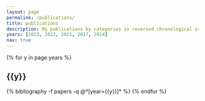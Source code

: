 ```yaml
---
layout: page
permalink: /publications/
title: publications
description: My publications by categories in reversed chronological order.
years: [2023, 2022, 2021, 2017, 2014] 
nav: true
---
```


<div class="publications">

{% for y in page.years %}
  <h2 class="year">{{y}}</h2>
  {% bibliography -f papers -q @*[year={{y}}]* %}
{% endfor %}

</div>
